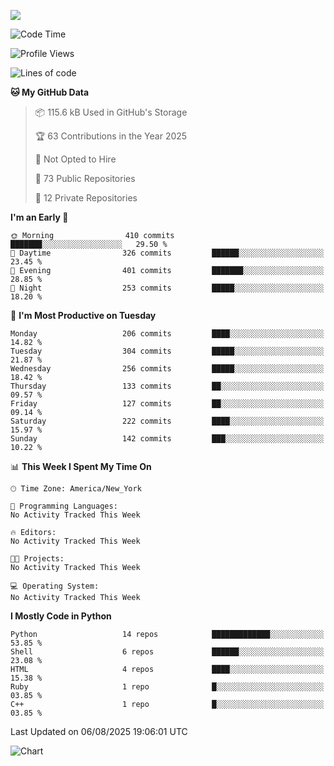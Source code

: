 
![](https://hit.yhype.me/github/profile?user_id=44564111)
<!--START_SECTION:waka-->
![Code Time](http://img.shields.io/badge/Code%20Time-26%20hrs%2018%20mins-blue)

![Profile Views](http://img.shields.io/badge/Profile%20Views-3-blue)

![Lines of code](https://img.shields.io/badge/From%20Hello%20World%20I%27ve%20Written-5.2%20million%20lines%20of%20code-blue)

**🐱 My GitHub Data** 

> 📦 115.6 kB Used in GitHub's Storage 
 > 
> 🏆 63 Contributions in the Year 2025
 > 
> 🚫 Not Opted to Hire
 > 
> 📜 73 Public Repositories 
 > 
> 🔑 12 Private Repositories 
 > 
**I'm an Early 🐤** 

```text
🌞 Morning                410 commits         ███████░░░░░░░░░░░░░░░░░░   29.50 % 
🌆 Daytime                326 commits         ██████░░░░░░░░░░░░░░░░░░░   23.45 % 
🌃 Evening                401 commits         ███████░░░░░░░░░░░░░░░░░░   28.85 % 
🌙 Night                  253 commits         █████░░░░░░░░░░░░░░░░░░░░   18.20 % 
```
📅 **I'm Most Productive on Tuesday** 

```text
Monday                   206 commits         ████░░░░░░░░░░░░░░░░░░░░░   14.82 % 
Tuesday                  304 commits         █████░░░░░░░░░░░░░░░░░░░░   21.87 % 
Wednesday                256 commits         █████░░░░░░░░░░░░░░░░░░░░   18.42 % 
Thursday                 133 commits         ██░░░░░░░░░░░░░░░░░░░░░░░   09.57 % 
Friday                   127 commits         ██░░░░░░░░░░░░░░░░░░░░░░░   09.14 % 
Saturday                 222 commits         ████░░░░░░░░░░░░░░░░░░░░░   15.97 % 
Sunday                   142 commits         ███░░░░░░░░░░░░░░░░░░░░░░   10.22 % 
```


📊 **This Week I Spent My Time On** 

```text
🕑︎ Time Zone: America/New_York

💬 Programming Languages: 
No Activity Tracked This Week

🔥 Editors: 
No Activity Tracked This Week

🐱‍💻 Projects: 
No Activity Tracked This Week

💻 Operating System: 
No Activity Tracked This Week
```

**I Mostly Code in Python** 

```text
Python                   14 repos            █████████████░░░░░░░░░░░░   53.85 % 
Shell                    6 repos             ██████░░░░░░░░░░░░░░░░░░░   23.08 % 
HTML                     4 repos             ████░░░░░░░░░░░░░░░░░░░░░   15.38 % 
Ruby                     1 repo              █░░░░░░░░░░░░░░░░░░░░░░░░   03.85 % 
C++                      1 repo              █░░░░░░░░░░░░░░░░░░░░░░░░   03.85 % 
```




 Last Updated on 06/08/2025 19:06:01 UTC
<!--END_SECTION:waka-->
![Chart](https://wakatime.com/share/@Vault108/688d9b71-d249-4f4e-81ef-3dceb97e43a3.svg)

